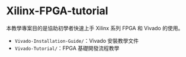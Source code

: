 # Xilinx-FPGA-tutorial
本教學專案目的是協助初學者快速上手 Xilinx 系列 FPGA 和 Vivado 的使用。

- `Vivado-Installation-Guide/`：Vivado 安裝教學文件
- `Vivado-Tutorial/`：FPGA 基礎開發流程教學
